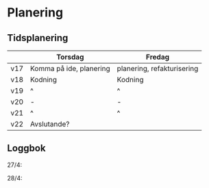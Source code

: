 # Planering

## Tidsplanering

|   | Torsdag  | Fredag  |
|---|---|---|
| v17  | Komma på ide, planering  | planering, refakturisering  |
| v18  | Kodning  | Kodning  |
| v19  | ^  | ^  |
| v20  | -  | -  |
| v21  | ^  | ^  |
| v22  | Avslutande?  |   |

## Loggbok

27/4: 

28/4: 